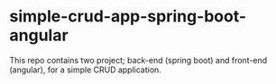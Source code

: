 # simple-crud-app-spring-boot-angular
This repo contains two project; back-end (spring boot) and front-end (angular), for a simple CRUD application.
